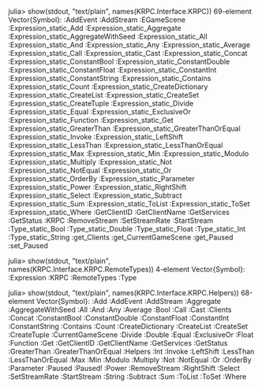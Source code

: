 julia> show(stdout, "text/plain", names(KRPC.Interface.KRPC))
69-element Vector{Symbol}:
 :AddEvent
 :AddStream
 :EGameScene
 :Expression_static_Add
 :Expression_static_Aggregate
 :Expression_static_AggregateWithSeed
 :Expression_static_All
 :Expression_static_And
 :Expression_static_Any
 :Expression_static_Average
 :Expression_static_Call
 :Expression_static_Cast
 :Expression_static_Concat
 :Expression_static_ConstantBool
 :Expression_static_ConstantDouble
 :Expression_static_ConstantFloat
 :Expression_static_ConstantInt
 :Expression_static_ConstantString
 :Expression_static_Contains
 :Expression_static_Count
 :Expression_static_CreateDictionary
 :Expression_static_CreateList
 :Expression_static_CreateSet
 :Expression_static_CreateTuple
 :Expression_static_Divide
 :Expression_static_Equal
 :Expression_static_ExclusiveOr
 :Expression_static_Function
 :Expression_static_Get
 :Expression_static_GreaterThan
 :Expression_static_GreaterThanOrEqual
 :Expression_static_Invoke
 :Expression_static_LeftShift
 :Expression_static_LessThan
 :Expression_static_LessThanOrEqual
 :Expression_static_Max
 :Expression_static_Min
 :Expression_static_Modulo
 :Expression_static_Multiply
 :Expression_static_Not
 :Expression_static_NotEqual
 :Expression_static_Or
 :Expression_static_OrderBy
 :Expression_static_Parameter
 :Expression_static_Power
 :Expression_static_RightShift
 :Expression_static_Select
 :Expression_static_Subtract
 :Expression_static_Sum
 :Expression_static_ToList
 :Expression_static_ToSet
 :Expression_static_Where
 :GetClientID
 :GetClientName
 :GetServices
 :GetStatus
 :KRPC
 :RemoveStream
 :SetStreamRate
 :StartStream
 :Type_static_Bool
 :Type_static_Double
 :Type_static_Float
 :Type_static_Int
 :Type_static_String
 :get_Clients
 :get_CurrentGameScene
 :get_Paused
 :set_Paused

julia> show(stdout, "text/plain", names(KRPC.Interface.KRPC.RemoteTypes))
4-element Vector{Symbol}:
 :Expression
 :KRPC
 :RemoteTypes
 :Type

julia> show(stdout, "text/plain", names(KRPC.Interface.KRPC.Helpers))
68-element Vector{Symbol}:
 :Add
 :AddEvent
 :AddStream
 :Aggregate
 :AggregateWithSeed
 :All
 :And
 :Any
 :Average
 :Bool
 :Call
 :Cast
 :Clients
 :Concat
 :ConstantBool
 :ConstantDouble
 :ConstantFloat
 :ConstantInt
 :ConstantString
 :Contains
 :Count
 :CreateDictionary
 :CreateList
 :CreateSet
 :CreateTuple
 :CurrentGameScene
 :Divide
 :Double
 :Equal
 :ExclusiveOr
 :Float
 :Function
 :Get
 :GetClientID
 :GetClientName
 :GetServices
 :GetStatus
 :GreaterThan
 :GreaterThanOrEqual
 :Helpers
 :Int
 :Invoke
 :LeftShift
 :LessThan
 :LessThanOrEqual
 :Max
 :Min
 :Modulo
 :Multiply
 :Not
 :NotEqual
 :Or
 :OrderBy
 :Parameter
 :Paused
 :Paused!
 :Power
 :RemoveStream
 :RightShift
 :Select
 :SetStreamRate
 :StartStream
 :String
 :Subtract
 :Sum
 :ToList
 :ToSet
 :Where